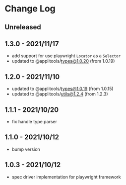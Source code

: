 # Change Log

## Unreleased


## 1.3.0 - 2021/11/17

- add support for use playwright `Locator` as a `Selector`
- updated to @applitools/types@1.0.20 (from 1.0.19)

## 1.2.0 - 2021/11/10

- updated to @applitools/types@1.0.19 (from 1.0.15)
- updated to @applitools/utils@1.2.4 (from 1.2.3)

## 1.1.1 - 2021/10/20

- fix handle type parser

## 1.1.0 - 2021/10/12

- bump version

## 1.0.3 - 2021/10/12

- spec driver implementation for playwright framework